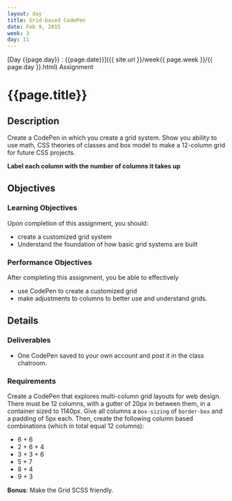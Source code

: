 ```yaml
---
layout: day
title: Grid-based CodePen
date: Feb 9, 2015
week: 3
day: 11
---
```

[Day {{page.day}} : {{page.date}}]({{ site.url }}/week{{ page.week }}/{{ page.day }}.html) Assignment

# {{page.title}}


## Description
Create a CodePen in which you create a grid system. Show you ability to use math, CSS theories of classes and box model to make a 12-column grid for future CSS projects.

**Label each column with the number of columns it takes up**


## Objectives

### Learning Objectives

Upon completion of this assignment, you should:

* create a customized grid system
* Understand the foundation of how basic grid systems are built


### Performance Objectives

After completing this assignment, you be able to effectively

* use CodePen to create a customized grid
* make adjustments to columns to better use and understand grids.



## Details

### Deliverables

* One CodePen saved to your own account and post it in the class chatroom.

### Requirements

Create a CodePen that explores multi-column grid layouts for web design. There must be 12 columns, with a gutter of 20px in between them, in a container sized to 1140px. Give all columns a `box-sizing` of `border-box` and a padding of 5px each. Then, create the following column based combinations (which in total equal 12 columns):


* 6 + 6
* 2 + 6 + 4
* 3 + 3 + 6
* 5 + 7
* 8 + 4
* 9 + 3

**Bonus**: Make the Grid SCSS friendly.

